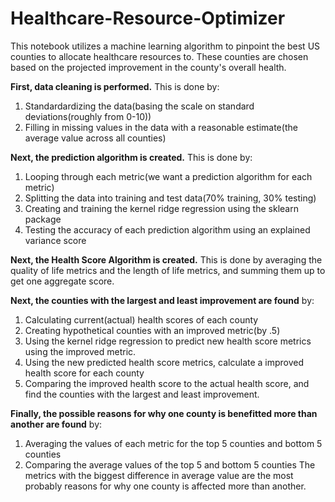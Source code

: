 # Healthcare-Resource-Optimizer
This notebook utilizes a machine learning algorithm to pinpoint the best US counties to allocate healthcare resources to. These counties are chosen based on the projected improvement in the county's overall health. 



**First, data cleaning is performed.** This is done by: 
1. Standardardizing the data(basing the scale on standard deviations(roughly from 0-10))
2. Filling in missing values in the data with a reasonable estimate(the average value across all counties)


**Next, the prediction algorithm is created.** This is done by:
1. Looping through each metric(we want a prediction algorithm for each metric)
2. Splitting the data into training and test data(70% training, 30% testing)
3. Creating and training the kernel ridge regression using the sklearn package
4. Testing the accuracy of each prediction algorithm using an explained variance score

**Next, the Health Score Algorithm is created.** This is done by averaging the quality of life metrics and the length of life metrics, and summing them up to get one aggregate score. 

**Next, the counties with the largest and least improvement are found** by: 
1. Calculating current(actual) health scores of each county
2. Creating hypothetical counties with an improved metric(by .5)
3. Using the kernel ridge regression to predict new health score metrics using the improved metric.
4. Using the new predicted health score metrics, calculate a improved health score for each county
5. Comparing the improved health score to the actual health score, and find the counties with the largest and least improvement.

**Finally, the possible reasons for why one county is benefitted more than another are found** by: 
1. Averaging the values of each metric for the top 5 counties and bottom 5 counties
2. Comparing the average values of the top 5 and bottom 5 counties
The metrics with the biggest difference in average value are the most probably reasons for why one county is affected more than another.
